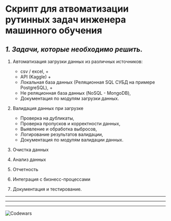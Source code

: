 # **Скрипт для атвоматизации рутинных задач инженера машинного обучения**
## *1. Задачи, которые необходимо решить.*
1. Автоматизация загрузки данных из различных источников:

    - csv / excel, +
    - API (Kaggle) + 
    - Локальная база данных (Реляционная SQL СУБД на примере PostgreSQL), +
    - Не реляционная база данных (NoSQL - MongoDB),
    - Документация по модулям загрузки данных.

2. Валидация данных при загрузке

    - Проверка на дубликаты,
    - Проверка пропусков и корректности данных,
    - Выявление и обработка выбросов,
    - Логирование результатов валидации,
    - Документация по модулям валидации данных.

3. Очистка данных
4. Анализ данных
5. Отчетность
6. Интеграция с бизнесс-процессами
7. Документация и тестирование.

---
---
---


![Codewars](https://www.codewars.com/users/Ollldman/badges/micro)
